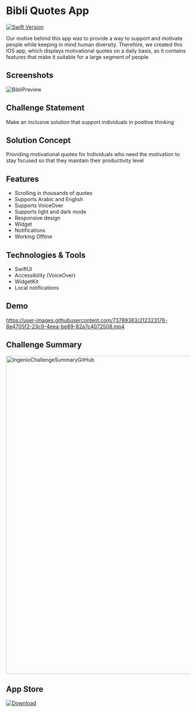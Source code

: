 
# Bibli Quotes App

[![Swift Version](https://img.shields.io/badge/Swift-5-orange)]()

Our motive behind this app was to provide a way to support and motivate people while keeping in mind human diversity.
Therefore, we created this IOS app, which displays motivational quotes on a daily basis, as it contains features that make it suitable for a large segment of people.
## Screenshots

![BibliPreview](https://user-images.githubusercontent.com/73789363/212310755-1a012eb6-649b-4c94-992e-8860cb869017.png)

## Challenge Statement
Make an inclusive solution that support individuals in positive thinking

## Solution Concept
Providing motivational quotes for Individuals who need the motivation to stay focused so that they maintain their productivity level

## Features
- Scrolling in thousands of quotes
- Supports Arabic and English
- Supports VoiceOver
- Supports light and dark mode
- Responsive design
- Widget
- Notifications
- Working Offline

## Technologies & Tools
- SwiftUI 
- Accessibility (VoiceOver)
- WidgetKit
- Local notifications

## Demo

https://user-images.githubusercontent.com/73789363/212323176-8e4705f2-23c9-4eea-be89-82a7c4072508.mp4


## Challenge Summary

<img width="870" alt="IngenioChallengeSummaryGitHub" src="https://user-images.githubusercontent.com/73789363/212484017-2880fa9c-eedb-495f-a699-9e0e8809077c.png">


## App Store

[![Download](https://user-images.githubusercontent.com/73789363/212541868-84d360f7-31cf-47d4-b24f-4d3a637f2953.svg
)](https://apps.apple.com/sa/app/bibli-quotes/id1665166826)
